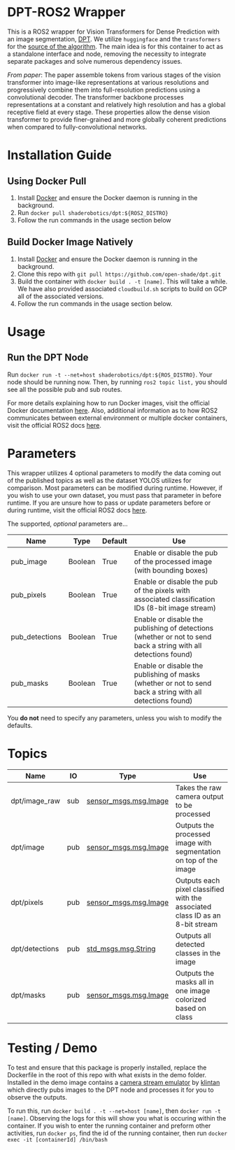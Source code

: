 # DPT-ROS2 Wrapper

This is a ROS2 wrapper for Vision Transformers for Dense Prediction with an image segmentation, [DPT](https://arxiv.org/abs/2103.13413). We utilize `huggingface` and the `transformers` for the [source of the algorithm](https://huggingface.co/Intel/dpt-large). The main idea is for this container to act as a standalone interface and node, removing the necessity to integrate separate packages and solve numerous dependency issues.

*From paper*: The paper assemble tokens from various stages of the vision transformer into image-like representations at various resolutions and progressively combine them into full-resolution predictions using a convolutional decoder. The transformer backbone processes representations at a constant and relatively high resolution and has a global receptive field at every stage. These properties allow the dense vision transformer to provide finer-grained and more globally coherent predictions when compared to fully-convolutional networks.

# Installation Guide

## Using Docker Pull
1. Install [Docker](https://www.docker.com/) and ensure the Docker daemon is running in the background.
2. Run ```docker pull shaderobotics/dpt:${ROS2_DISTRO}```
3. Follow the run commands in the usage section below

## Build Docker Image Natively
1. Install [Docker](https://www.docker.com/) and ensure the Docker daemon is running in the background.
2. Clone this repo with ```git pull https://github.com/open-shade/dpt.git```
3. Build the container with ```docker build . -t [name]```. This will take a while. We have also provided associated `cloudbuild.sh` scripts to build on GCP all of the associated versions.
4. Follow the run commands in the usage section below.

# Usage
## Run the DPT Node 
Run ```docker run -t --net=host shaderobotics/dpt:${ROS_DISTRO}```. Your node should be running now. Then, by running ```ros2 topic list,``` you should see all the possible pub and sub routes.

For more details explaining how to run Docker images, visit the official Docker documentation [here](https://docs.docker.com/engine/reference/run/). Also, additional information as to how ROS2 communicates between external environment or multiple docker containers, visit the official ROS2 docs [here](https://docs.ros.org/en/foxy/How-To-Guides/Run-2-nodes-in-single-or-separate-docker-containers.html#). 

# Parameters
This wrapper utilizes 4 optional parameters to modify the data coming out of the published topics as well as the dataset YOLOS utilizes for comparison. Most parameters can be modified during runtime. However, if you wish to use your own dataset, you must pass that parameter in before runtime. If you are unsure how to pass or update parameters before or during runtime, visit the official ROS2 docs [here](https://docs.ros.org/en/foxy/Concepts/About-ROS-2-Parameters.html?highlight=parameters#setting-initial-parameter-values-when-running-a-node).

The supported, *optional* parameters are...

| Name        | Type    | Default | Use                                                                 |
|-------------|---------|---------|---------------------------------------------------------------------|
| pub_image   | Boolean | True   | Enable or disable the pub of the processed image (with bounding boxes)                |
| pub_pixels    | Boolean | True   | Enable or disable the pub of the pixels with associated classification IDs (8-bit image stream)           |
| pub_detections   | Boolean | True    | Enable or disable the publishing of detections (whether or not to send back a string with all detections found)   |    
| pub_masks   | Boolean | True    | Enable or disable the publishing of masks (whether or not to send back a string with all detections found)   |    

You __do not__ need to specify any parameters, unless you wish to modify the defaults.

# Topics

| Name                   | IO  | Type                             | Use                                                               |
|------------------------|-----|----------------------------------|-------------------------------------------------------------------|
| dpt/image_raw       | sub | [sensor_msgs.msg.Image](http://docs.ros.org/en/noetic/api/sensor_msgs/html/msg/Image.html)            | Takes the raw camera output to be processed                       |
 | dpt/image           | pub | [sensor_msgs.msg.Image](http://docs.ros.org/en/noetic/api/sensor_msgs/html/msg/Image.html)            | Outputs the processed image with segmentation on top of the image |
 | dpt/pixels           | pub | [sensor_msgs.msg.Image](http://docs.ros.org/en/noetic/api/sensor_msgs/html/msg/Image.html)            | Outputs each pixel classified with the associated class ID as an 8-bit stream |
| dpt/detections            | pub | [std_msgs.msg.String](http://docs.ros.org/en/api/std_msgs/html/msg/String.html)              | Outputs all detected classes in the image |
| dpt/masks | pub | [sensor_msgs.msg.Image](http://docs.ros.org/en/noetic/api/sensor_msgs/html/msg/Image.html) | Outputs the masks all in one image colorized based on class    |

# Testing / Demo
To test and ensure that this package is properly installed, replace the Dockerfile in the root of this repo with what exists in the demo folder. Installed in the demo image contains a [camera stream emulator](https://github.com/klintan/ros2_video_streamer) by [klintan](https://github.com/klintan) which directly pubs images to the DPT node and processes it for you to observe the outputs.

To run this, run ```docker build . -t --net=host [name]```, then ```docker run -t [name]```. Observing the logs for this will show you what is occuring within the container. If you wish to enter the running container and preform other activities, run ```docker ps```, find the id of the running container, then run ```docker exec -it [containerId] /bin/bash```